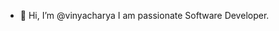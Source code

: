 - 👋 Hi, I’m @vinyacharya
I am passionate Software Developer.

<!---
vinyacharya/vinyacharya is a ✨ special ✨ repository because its `README.md` (this file) appears on your GitHub profile.
You can click the Preview link to take a look at your changes.
--->
